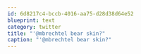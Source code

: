```yaml
---
id: 6d8217c4-bccb-4016-aa75-d28d38d64e52
blueprint: text
category: twitter
title: "'@mbrechtel bear skin?"
caption: "'@mbrechtel bear skin?"
---
```


